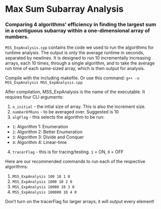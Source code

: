 # Max Sum Subarray Analysis
### Comparing 4 algorithms' efficiency in finding the largest sum in a contiguous subarray within a one-dimensional array of numbers.

```MSS_ExpAnalysis.cpp``` contains the code we used to run the algorithms for runtime analysis.  The output is only the average runtime in seconds, separated by newlines.  It is designed to run 10 incrementally increasing arrays, each 10 times, through a single algorithm, and to take the average run time of each same-sized array, which is then output for analysis.

Compile with the including makefile.  Or use this command:
```g++ -o MSS_ExpAnalysis MSS_ExpAnalysis.cpp```

After compilation, MSS_ExpAnalysis is the name of the executable.  It requires four CLI arguments:
1.  ```n_initial```  -  the intial size of array.  This is also the increment size.
2. ```numberOfRuns``` - to be averaged over.  Suggested is 10
3.   ```algFlag``` - this selects the algorithm to be run:
- ```1```: Algorithm 1: Enumeration
- ```2```: Algorithm 2: Better Enumeration
- ```3```: Algorithm 3: Divide and Conquer
- ```4```: Algorithm 4: Linear-time
4. ```tracerFlag``` - this is for tracing/testing.  ```1``` = ON, ```0``` = OFF


Here are our recommended commands to run each of the respective algorithms:
1. ```MSS_ExpAnalysis 100 10 1 0```
2. ```MSS_ExpAnalysis 1000 10 2 0```
3. ```MSS_ExpAnalysis 10000 10 3 0```
4. ```MSS_ExpAnalysis 100000 10 4 0```

Don’t turn on the tracerFlag for larger arrays; it will output every element!
